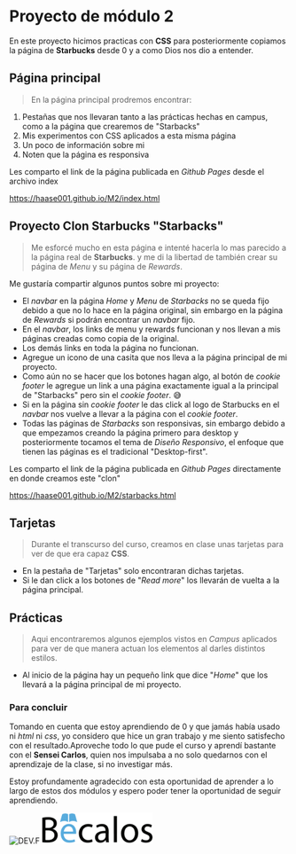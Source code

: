 # Proyecto de módulo 2

En este proyecto hicimos practicas con **CSS** para posteriormente copiamos la página de **Starbucks** desde 0 y a como Dios nos dio a entender.

## Página principal

> En la página principal prodremos encontrar: 

1. Pestañas que nos llevaran tanto a las prácticas hechas en campus, como a la página que crearemos de "Starbacks"
2. Mis experimentos con CSS aplicados a esta misma página
3. Un poco de información sobre mi
4. Noten que la página es responsiva

Les comparto el link de la página publicada en *Github Pages*  desde el archivo index

https://haase001.github.io/M2/index.html

## Proyecto Clon Starbucks "Starbacks"

> Me esforcé mucho en esta página e intenté hacerla lo mas parecido a la página real de **Starbucks**. y me di la libertad de también crear su página de *Menu* y su página de *Rewards*.

Me gustaría compartir algunos puntos sobre mi proyecto:
* El *navbar* en la página *Home* y *Menu* de *Starbacks* no se queda fijo debido a que no lo hace en la página original, sin embargo en la página de *Rewards* si podrán encontrar un *navbar* fijo.
* En el *navbar*, los links de menu y rewards funcionan y nos llevan a mis páginas creadas como copia de la original.
* Los demás links en toda la página no funcionan.
* Agregue un icono de una casita que nos lleva a la página principal de mi proyecto.
* Como aún no se hacer que los botones hagan algo, al botón de *cookie footer* le agregue un link a una página exactamente igual a la principal de "Starbacks" pero sin el *cookie footer*. :sweat_smile:
* Si en la página sin *cookie footer* le das click al logo de Starbucks en el *navbar* nos vuelve a llevar a la página con el *cookie footer*.
* Todas las páginas de *Starbacks* son responsivas, sin embargo debido a que empezamos creando la página primero para desktop y posteriormente tocamos el tema de *Diseño Responsivo*, el enfoque que tienen las páginas es el tradicional "Desktop-first".

Les comparto el link de la página publicada en *Github Pages* directamente en donde creamos este "clon"

https://haase001.github.io/M2/starbacks.html

## Tarjetas

> Durante el transcurso del curso, creamos en clase unas tarjetas para ver de que era capaz **CSS**. 
* En la pestaña de "Tarjetas" solo encontraran dichas tarjetas.
* Si le dan click a los botones de "*Read more*" los llevarán de vuelta a la página principal.

## Prácticas 

> Aqui encontraremos algunos ejemplos vistos en *Campus* aplicados para ver de que manera actuan los elementos al darles distintos estilos.
 * Al inicio de la página hay un pequeño link que dice "*Home*" que los llevará a la página principal de mi proyecto.

### Para concluir

Tomando en cuenta que estoy aprendiendo de 0 y que jamás había usado ni *html* ni *css*, yo considero que hice un gran trabajo y me siento satisfecho con el resultado.Aproveche todo lo que pude el curso y aprendí bastante con el **Sensei Carlos**, quien nos impulsaba a no solo quedarnos con el aprendizaje de la clase, si no investigar más.

Estoy profundamente agradecido con esta oportunidad de aprender a lo largo de estos dos módulos y espero poder tener la oportunidad de seguir aprendiendo.

<img src="https://edu.devf.la/_ipx/w_256,q_75/%2F_next%2Fstatic%2Fmedia%2Flogo.469dfaf9.png?q=75&url=%2F_next%2Fstatic%2Fmedia%2Flogo.469dfaf9.png&w=256" alt="DEV.F" width="200px"> 
<img src="./img/becalos-logo.png" alt="Becalos" width="200px">
